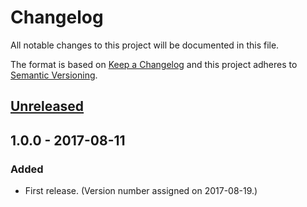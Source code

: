 # Changelog
All notable changes to this project will be documented in this file.

The format is based on [Keep a Changelog](http://keepachangelog.com/en/1.0.0/)
and this project adheres to [Semantic Versioning](http://semver.org/spec/v2.0.0.html).

## [Unreleased][Unreleased]

## 1.0.0 - 2017-08-11
### Added
- First release. (Version number assigned on 2017-08-19.)

[Unreleased]: https://github.com/araile/toyrobot-ruby/compare/v1.0.0...HEAD
